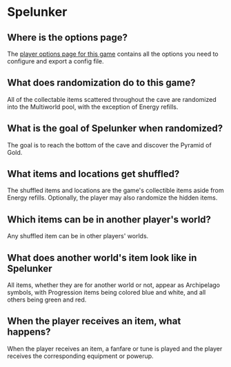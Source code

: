 # Spelunker

## Where is the options page?

The [player options page for this game](../player-options) contains all the options you need to configure and export a config file.

## What does randomization do to this game?

All of the collectable items scattered throughout the cave are randomized into the Multiworld pool, with the exception of Energy refills.

## What is the goal of Spelunker when randomized?

The goal is to reach the bottom of the cave and discover the Pyramid of Gold.

## What items and locations get shuffled?

The shuffled items and locations are the game's collectible items aside from Energy refills. Optionally, the player may also randomize the hidden items.

## Which items can be in another player's world?

Any shuffled item can be in other players' worlds.

## What does another world's item look like in Spelunker

All items, whether they are for another world or not, appear as Archipelago symbols, with Progression items being colored blue and white, and all others being green and red.

## When the player receives an item, what happens?

When the player receives an item, a fanfare or tune is played and the player receives the corresponding equipment or powerup.
